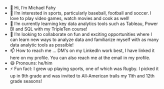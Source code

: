 - 👋 Hi, I’m Michael Fahy
- 👀 I’m interested in sports, particularly baseball, football and soccer. I love to play video games, watch movies and cook as well!
- 🌱 I’m currently learning key data analytics tools such as Tableau, Power BI and SQL with my TripleTen course!
- 💞️ I’m looking to collaborate on fun and exciting opportunities where I can learn new ways to analyze data and familiarize myself with as many data
  analytic tools as possible!
- 📫 How to reach me ... DM's on my LinkedIn work best, I have linked it here on my profile. You can also reach me at the email in my profile.
- 😄 Pronouns: he/him
- ⚡ Fun fact: I grew up playing sports, one of which was Rugby. I picked it up in 9th grade and was invited to All-American trails my 11th and 12th grade
  seasons!

<!---
mfahy17/mfahy17 is a ✨ special ✨ repository because its `README.md` (this file) appears on your GitHub profile.
You can click the Preview link to take a look at your changes.
--->

